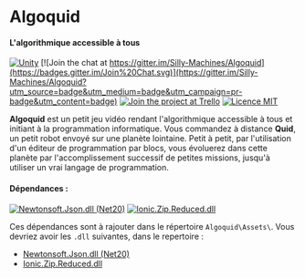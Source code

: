 # Algoquid
#### L'algorithmique accessible à tous

[![Unity](https://img.shields.io/badge/Unity3D-5.3.4f1-yellow.svg)](https://unity3d.com/get-unity)
[![Join the chat at https://gitter.im/Silly-Machines/Algoquid](https://badges.gitter.im/Join%20Chat.svg)](https://gitter.im/Silly-Machines/Algoquid?utm_source=badge&utm_medium=badge&utm_campaign=pr-badge&utm_content=badge)
[![Join the project at Trello](https://img.shields.io/badge/Trello-view%20task-D29034.svg)](https://trello.com/b/VF72jZdk/algoquid)
[![Licence MIT](https://img.shields.io/dub/l/vibe-d.svg)](https://opensource.org/licenses/MIT)


**Algoquid** est un petit jeu vidéo rendant l'algorithmique accessible à tous et initiant à la programmation informatique. Vous commandez à distance **Quid**, un petit robot envoyé sur une planète lointaine. Petit à petit, par l'utilisation d'un éditeur de programmation par blocs, vous évoluerez dans cette planète par l'accomplissement successif de petites missions, jusqu'à utiliser un vrai langage de programmation.




#### Dépendances :

[![Newtonsoft.Json.dll (Net20)](https://img.shields.io/badge/Json.NET-8.0.3%20%28support%20.NET%202.0%29-337AB7.svg)](https://github.com/JamesNK/Newtonsoft.Json)
[![Ionic.Zip.Reduced.dll](https://img.shields.io/badge/DotNetZip-1.9%20%28zip%20Reduced%29-7B4F9D.svg)](https://dotnetzip.codeplex.com/)

Ces dépendances sont à rajouter dans le répertoire `Algoquid\Assets\`. Vous devriez avoir les `.dll` suivantes, dans le repertoire :
- [Newtonsoft.Json.dll (Net20)](https://github.com/JamesNK/Newtonsoft.Json)
- [Ionic.Zip.Reduced.dll](https://dotnetzip.codeplex.com/)


